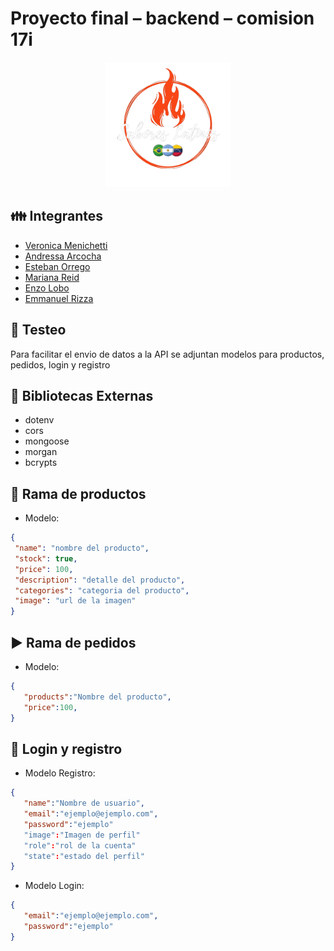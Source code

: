# Proyecto final – backend – comision 17i
<p align="center"> <img src="server/logo.png" alt="logo-burgerhouse" height="200" width="200"/> </p>

## 👪 Integrantes 
- [Veronica Menichetti](https://github.com/VMenichetti)
- [Andressa Arcocha](https://github.com/AndressaArcocha)
- [Esteban Orrego](https://github.com/eOrrego)
- [Mariana Reid](https://github.com/MarianaReid)
- [Enzo Lobo](https://github.com/elobo81)
- [Emmanuel Rizza](https://github.com/Emmanuelrizza)

## 🧪 Testeo

Para facilitar el envio de datos a la API se adjuntan modelos para productos, pedidos, login y registro

## 📗 Bibliotecas Externas

 - dotenv
 - cors 
 - mongoose
 - morgan
 - bcrypts

## 🍔 Rama de productos 

- Modelo: 

 ```json
{
  "name": "nombre del producto",
  "stock": true,
  "price": 100,
  "description": "detalle del producto",
  "categories": "categoria del producto",
  "image": "url de la imagen"
}
``` 

## ▶️ Rama de pedidos 

- Modelo: 

 ```json
{
    "products":"Nombre del producto",
    "price":100,
}
``` 

## 🙍 Login y registro 

 - Modelo Registro: 
 ```json
{
    "name":"Nombre de usuario",
    "email":"ejemplo@ejemplo.com",
    "password":"ejemplo"
    "image":"Imagen de perfil"
    "role":"rol de la cuenta"
    "state":"estado del perfil"
}
``` 

  - Modelo Login:

 ```json
{
    "email":"ejemplo@ejemplo.com",
    "password":"ejemplo"
}
``` 
